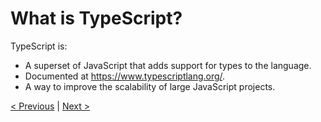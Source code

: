 # What is TypeScript?

TypeScript is:
* A superset of JavaScript that adds support for types to the language.
* Documented at <a href="https://www.typescriptlang.org/" target="_blank">https://www.typescriptlang.org/</a>.
* A way to improve the scalability of large JavaScript projects.

[< Previous](README.md) | [Next >](playground.md)
